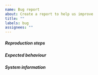 ```yaml
---
name: Bug report
about: Create a report to help us improve
title: ""
labels: bug
assignees: ""
---
```


<!---
  Before you submit, make sure to check that there are no similar
  issues reported yet.
  --->

<!--- Give a clear and concise description of what the bug is. --->

##### Reproduction steps
<!---
  Describe how a developer can reproduce your bug. If applicable, add
  screenshots to help explain your problem. For example:

  1. Go to '...'
  2. Click on '....'
  3. Scroll down to '....'
  4. See error

  Note that the GitHub ToS requires you to have the intellectual
  property rights required to post copyrighted content, which you
  might not have for cover art included in your screenshot depending
  on your jurisdiction and the license of the cover art:
  https://docs.github.com/en/github/site-policy/github-terms-of-service#d-user-generated-content
  --->

##### Expected behaviour
<!--- Give a clear and concise description of what you expected to happen. --->

##### System information
<!--- 
  Mention what device you encountered this bug on. Include OS, browser
  and their respective versions.
  --->
